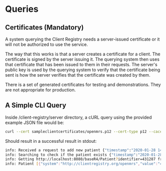 # Queries

## Certificates (Mandatory)

A system querying the Client Registry needs a server-issued certificate or it will not be authorized to use the service.

The way that this works is that a server creates a certificate for a client. The certificate is signed by the server issuing it. The querying system then uses that certificate that has been issued to them in their requests. The server's public key is used by the querying system to verify that the certificate being sent is how the server verifies that the certificate was created by them.

There is a set of generated certificates for testing and demonstrations. They are not appropriate for production.

## A Simple CLI Query

Inside /client-registry/server directory, a cURL query using the provided example JSON file would be:

```sh
curl --cert sampleclientcertificates/openmrs.p12 --cert-type p12 --cacert certificates/server_cert.pem -d @/Users/richard/src/github.com/openhie/client-registry/DemoData/patient1_openmrs.json -H "Content-Type: application/json" -XPOST https://localhost:3000/addPatient
```

Should result in a successful result in stdout:
```sh
info: Received a request to add new patient {"timestamp":"2020-01-28 14:29:20"}
info: Searching to check if the patient exists {"timestamp":"2020-01-28 14:29:20"}
info: Getting http://localhost:8080/baseR4/Patient?identifier=431287 from server {"timestamp":"2020-01-28 14:29:20"}
info: Patient [{"system":"http://clientregistry.org/openmrs","value":"431287"},{"system":"http://system1.org","value":"12349","period":{"start":"2001-05-06"},"assigner":{"display":"test Org"}}] doesnt exist, adding to the database {"timestamp":"2020-01-28 14:29:20"}
```
